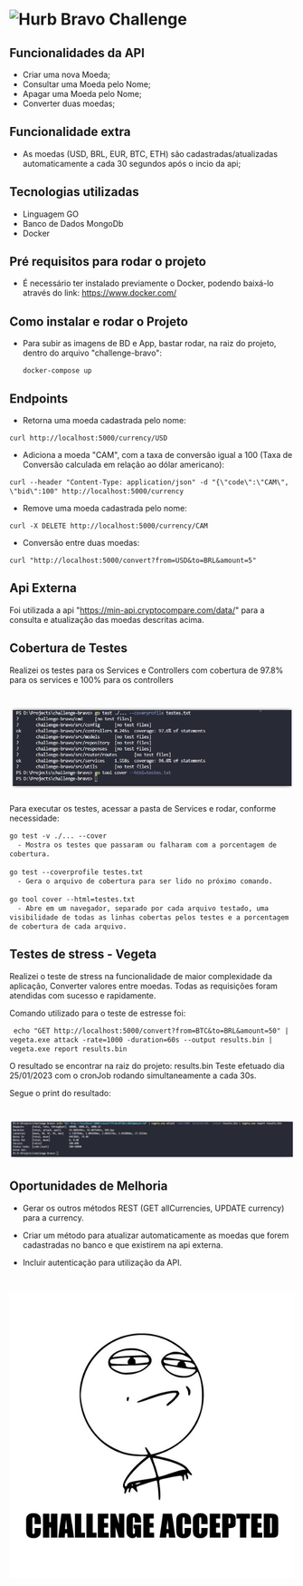 # <img src="https://avatars1.githubusercontent.com/u/7063040?v=4&s=200.jpg" alt="Hurb" width="24" /> Bravo Challenge

## Funcionalidades da API<br>
-   Criar uma nova Moeda;
-   Consultar uma Moeda pelo Nome;
-   Apagar uma Moeda pelo Nome;
-   Converter duas moedas;

## Funcionalidade extra
-   As moedas (USD, BRL, EUR, BTC, ETH) são cadastradas/atualizadas automaticamente a cada 30 segundos após o incio da api;

## Tecnologias utilizadas
- Linguagem GO
- Banco de Dados MongoDb
- Docker

## Pré requisitos para rodar o projeto
- É necessário ter instalado previamente o Docker, podendo baixá-lo através do link: https://www.docker.com/

## Como instalar e rodar o Projeto
- Para subir as imagens de BD e App, bastar rodar, na raiz do projeto, dentro do arquivo "challenge-bravo":
   
  <pre><code>docker-compose up</code></pre>
## Endpoints

-   Retorna uma moeda cadastrada pelo nome:
  <pre><code>curl http://localhost:5000/currency/USD</code></pre>

-   Adiciona a moeda "CAM", com a taxa de conversão igual a 100 (Taxa de Conversão calculada em relação ao dólar americano):
  <pre><code>curl --header "Content-Type: application/json" -d "{\"code\":\"CAM\", \"bid\":100" http://localhost:5000/currency</code></pre>

-   Remove uma moeda cadastrada pelo nome:
  <pre><code>curl -X DELETE http://localhost:5000/currency/CAM</code></pre>

-   Conversão entre duas moedas:
  <pre><code>curl "http://localhost:5000/convert?from=USD&to=BRL&amount=5"</code></pre>

## Api Externa   
  Foi utilizada a api "https://min-api.cryptocompare.com/data/" para a consulta e atualização das moedas descritas acima.

## Cobertura de Testes
  Realizei os testes para os Services e Controllers com cobertura de 97.8% para os services e 100% para os controllers
  # <img src="test.png" alt="Test Coverage"/> 

  Para executar os testes, acessar a pasta de Services e rodar, conforme necessidade:
    
    go test -v ./... --cover
      - Mostra os testes que passaram ou falharam com a porcentagem de cobertura.
  
    go test --coverprofile testes.txt
      - Gera o arquivo de cobertura para ser lido no próximo comando.

    go tool cover --html=testes.txt
      - Abre em um navegador, separado por cada arquivo testado, uma visibilidade de todas as linhas cobertas pelos testes e a porcentagem de cobertura de cada arquivo.

## Testes de stress - Vegeta
  Realizei o teste de stress na funcionalidade de maior complexidade da aplicação, Converter valores entre moedas. Todas as requisições foram atendidas com sucesso e rapidamente.

  Comando utilizado para o teste de estresse foi:
  <pre><code> echo "GET http://localhost:5000/convert?from=BTC&to=BRL&amount=50" | vegeta.exe attack -rate=1000 -duration=60s --output results.bin | vegeta.exe report results.bin </code></pre>

  O resultado se encontrar na raiz do projeto: results.bin
  Teste efetuado dia 25/01/2023 com o cronJob rodando simultaneamente a cada 30s.
  
  Segue o print do resultado:
  # <img src="stress_test.png" alt="stress_test"/> 

## Oportunidades de Melhoria
  - Gerar os outros métodos REST (GET allCurrencies, UPDATE currency) para a currency.
  
  - Criar um método para atualizar automaticamente as moedas que forem cadastradas no banco e que existirem na api externa.

  - Incluir autenticação para utilização da API.
<br>
<p align="center">
  <img src="https://raw.githubusercontent.com/hurbcom/challenge-bravo/main/ca.jpg" alt="Challange accepted" />
</p>